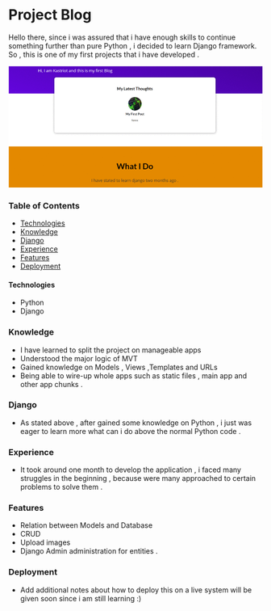 # Project Blog

Hello there, since i was assured that i have enough skills to continue something further than pure Python , i decided to learn Django framework. So , this is one of my first projects that i have developed .

![Project Outlook](gif.gif)

### Table of Contents

- [Technologies](#Technologies)
- [Knowledge](#Knowledge)
- [Django](#Django)
- [Experience](#Experience)
- [Features](#Features)
- [Deployment](#Deployment)

#### Technologies

- Python
- Django 

### Knowledge
  - I have learned to split the project on manageable apps 
  - Understood the major logic of MVT 
  - Gained knowledge on Models , Views ,Templates and URLs
  - Being able to wire-up whole apps such as static files , main app and other app chunks .
 
### Django
  - As stated above , after gained some knowledge on Python , i just was eager to learn more what can i do above the normal Python code .


### Experience
  - It took around one month to develop the application , i faced many struggles in the beginning , because were many approached to certain problems to solve them .


### Features
  - Relation between Models and Database
  - CRUD 
  - Upload images
  - Django Admin  administration for entities .



### Deployment
  - Add additional notes about how to deploy this on a live system will be given soon since i am still learning :) 


